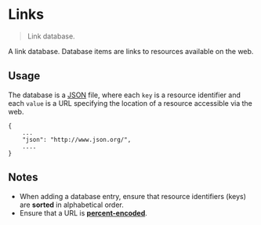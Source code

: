 # Links

> Link database.

<section class="intro">

A link database. Database items are links to resources available on the web.

</section>

<!-- /.intro -->


<section class="usage">

## Usage

The database is a [JSON][json] file, where each `key` is a resource identifier and each `value` is a URL specifying the location of a resource accessible via the web.

``` text
{
    ...
    "json": "http://www.json.org/",
    ....
}
``` 

</section>

<!-- /.usage -->


<section class="notes">

## Notes

* When adding a database entry, ensure that resource identifiers (keys) are __sorted__ in alphabetical order.
* Ensure that a URL is [__percent-encoded__][percent-encoding].

</section>

<!-- /.notes -->


<section class="links">

[json]: http://www.json.org/
[percent-encoding]: https://en.wikipedia.org/wiki/Percent-encoding

</section>

<!-- /.links -->
